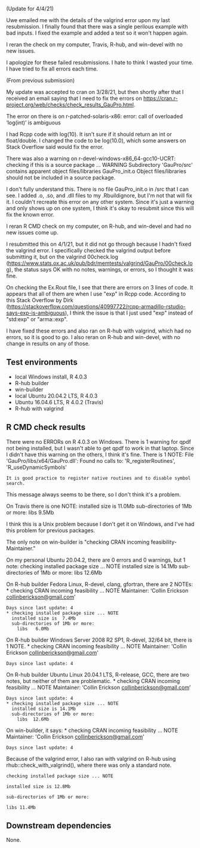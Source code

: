 (Update for 4/4/21)

Uwe emailed me with the details of the valgrind error upon my last resubmission.
I finally found that there was a single perilous example with bad inputs.
I fixed the example and added a test so it won't happen again.

I reran the check on my computer, Travis, R-hub, and win-devel
with no new issues.

I apologize for these failed resubmissions. I hate to think I wasted your time.
I have tried to fix all errors each time.

(From previous submission)

My update was accepted to cran on 3/28/21, but then shortly after that I
received an email saying that I need to fix the errors on 
https://cran.r-project.org/web/checks/check_results_GauPro.html.

The error on there is on r-patched-solaris-x86:
  error: call of overloaded ‘log(int)’ is ambiguous

I had Rcpp code with log(10). It isn't sure if it should return an int
or float/double. I changed the code to be log(10.0), which some answers
on Stack Overflow said would fix the error.

There was also a warning on r-devel-windows-x86_64-gcc10-UCRT:
    checking if this is a source package ... WARNING
    Subdirectory 'GauPro/src' contains apparent object files/libraries
      GauPro_init.o
    Object files/libraries should not be included in a source package.

I don't fully understand this. There is no file GauPro_init.o in /src that I can see.
I added .o, .so, and .dll files to my .Rbuildignore, but I'm not that will fix it.
I couldn't recreate this error on any other system.
Since it's just a warning and only shows up on one system, I think it's okay to resubmit
since this will fix the known error.

I reran R CMD check on my computer, on R-hub, and win-devel and had no new issues come up.


I resubmitted this on 4/1/21, but it did not go through because I hadn't fixed the valgrind error.
I specifically checked the valgrind output before submitting it, but on the valgrind 00check.log 
(https://www.stats.ox.ac.uk/pub/bdr/memtests/valgrind/GauPro/00check.log), 
the status says OK with no notes, warnings, or errors, so I thought it was fine.

On checking the Ex.Rout file, I see that there are errors on 3 lines of code. 
It appears that all of them are when I use "exp" in Rcpp code. According to this Stack Overflow by Dirk 
(https://stackoverflow.com/questions/40997722/rcpp-armadillo-rstudio-says-exp-is-ambiguous),
I think the issue is that I just used "exp" instead of "std:exp" or "arma::exp".

I have fixed these errors and also ran on R-hub with valgrind, which had no errors,
so it is good to go. I also reran on R-hub and win-devel, with no change in results
on any of those.




## Test environments
* local Windows install, R 4.0.3
* R-hub builder
* win-builder
* local Ubuntu 20.04.2 LTS, R 4.0.3
* Ubuntu 16.04.6 LTS, R 4.0.2 (Travis)
* R-hub with valgrind

## R CMD check results

There were no ERRORs on R 4.0.3 on Windows.
There is 1 warning for qpdf not being installed, but I wasn't able to get
qpdf to work in that laptop. Since I didn't have this warning on the others,
I think it's fine.
There is 1 NOTE:
    File 'GauPro/libs/x64/GauPro.dll':
      Found no calls to: 'R_registerRoutines', 'R_useDynamicSymbols'
    
    It is good practice to register native routines and to disable symbol
    search.

This message always seems to be there,
so I don't think it's a problem.

On Travis there is one NOTE:
    installed size is 11.0Mb
      sub-directories of 1Mb or more:
        libs   9.5Mb

I think this is a Unix problem because I don't get it on Windows,
and I've had this problem for previous packages.

The only note on win-builder is 
"checking CRAN incoming feasibility- Maintainer."

On my personal Ubuntu 20.04.2, there are 0 errors and 0 warnings, but 1 note:
    checking installed package size ... NOTE
        installed size is 14.1Mb
        sub-directories of 1Mb or more:
          libs  12.6Mb

On R-hub builder Fedora Linux, R-devel, clang, gfortran, there are 2 NOTEs:
    * checking CRAN incoming feasibility ... NOTE
    Maintainer: ‘Collin Erickson <collinberickson@gmail.com>’
    
    Days since last update: 4
    * checking installed package size ... NOTE
      installed size is  7.4Mb
      sub-directories of 1Mb or more:
        libs   6.0Mb

On R-hub builder Windows Server 2008 R2 SP1, R-devel, 32/64 bit, there is 1 NOTE.
    * checking CRAN incoming feasibility ... NOTE
    Maintainer: 'Collin Erickson <collinberickson@gmail.com>'
    
    Days since last update: 4

On R-hub builder Ubuntu Linux 20.04.1 LTS, R-release, GCC, there are two notes,
but neither of them are problematic.
    * checking CRAN incoming feasibility ... NOTE
    Maintainer: ‘Collin Erickson <collinberickson@gmail.com>’
    
    Days since last update: 4
    * checking installed package size ... NOTE
      installed size is 14.1Mb
      sub-directories of 1Mb or more:
        libs  12.6Mb

On win-builder, it says:
    * checking CRAN incoming feasibility ... NOTE
    Maintainer: 'Collin Erickson <collinberickson@gmail.com>'
    
    Days since last update: 4

Because of the valgrind error, I also ran with valgrind on R-hub using rhub::check_with_valgrind(),
where there was only a standard note.

    checking installed package size ... NOTE
    
    installed size is 12.8Mb
    
    sub-directories of 1Mb or more:
    
    libs 11.4Mb

## Downstream dependencies

None.
